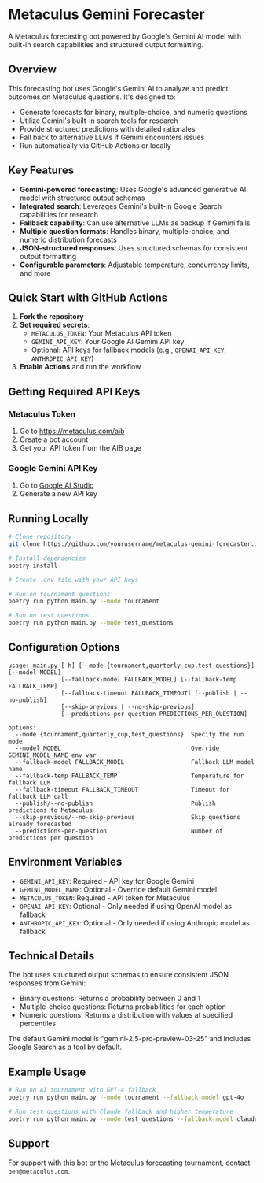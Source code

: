 # Metaculus Gemini Forecaster

A Metaculus forecasting bot powered by Google's Gemini AI model with built-in search capabilities and structured output formatting.

## Overview

This forecasting bot uses Google's Gemini AI to analyze and predict outcomes on Metaculus questions. It's designed to:

- Generate forecasts for binary, multiple-choice, and numeric questions
- Utilize Gemini's built-in search tools for research
- Provide structured predictions with detailed rationales
- Fall back to alternative LLMs if Gemini encounters issues
- Run automatically via GitHub Actions or locally

## Key Features

- **Gemini-powered forecasting**: Uses Google's advanced generative AI model with structured output schemas
- **Integrated search**: Leverages Gemini's built-in Google Search capabilities for research
- **Fallback capability**: Can use alternative LLMs as backup if Gemini fails
- **Multiple question formats**: Handles binary, multiple-choice, and numeric distribution forecasts
- **JSON-structured responses**: Uses structured schemas for consistent output formatting
- **Configurable parameters**: Adjustable temperature, concurrency limits, and more

## Quick Start with GitHub Actions

1. **Fork the repository**
2. **Set required secrets**:
   - `METACULUS_TOKEN`: Your Metaculus API token
   - `GEMINI_API_KEY`: Your Google AI Gemini API key
   - Optional: API keys for fallback models (e.g., `OPENAI_API_KEY`, `ANTHROPIC_API_KEY`)
3. **Enable Actions** and run the workflow

## Getting Required API Keys

### Metaculus Token
1. Go to https://metaculus.com/aib
2. Create a bot account
3. Get your API token from the AIB page

### Google Gemini API Key
1. Go to [Google AI Studio](https://aistudio.google.com/app/apikey)
2. Generate a new API key

## Running Locally

```bash
# Clone repository
git clone https://github.com/yourusername/metaculus-gemini-forecaster.git

# Install dependencies
poetry install

# Create .env file with your API keys

# Run on tournament questions
poetry run python main.py --mode tournament

# Run on test questions
poetry run python main.py --mode test_questions
```

## Configuration Options

```
usage: main.py [-h] [--mode {tournament,quarterly_cup,test_questions}] [--model MODEL]
               [--fallback-model FALLBACK_MODEL] [--fallback-temp FALLBACK_TEMP]
               [--fallback-timeout FALLBACK_TIMEOUT] [--publish | --no-publish]
               [--skip-previous | --no-skip-previous]
               [--predictions-per-question PREDICTIONS_PER_QUESTION]

options:
  --mode {tournament,quarterly_cup,test_questions}  Specify the run mode
  --model MODEL                                     Override GEMINI_MODEL_NAME env var
  --fallback-model FALLBACK_MODEL                   Fallback LLM model name
  --fallback-temp FALLBACK_TEMP                     Temperature for fallback LLM
  --fallback-timeout FALLBACK_TIMEOUT               Timeout for fallback LLM call
  --publish/--no-publish                            Publish predictions to Metaculus
  --skip-previous/--no-skip-previous                Skip questions already forecasted
  --predictions-per-question                        Number of predictions per question
```

## Environment Variables

- `GEMINI_API_KEY`: Required - API key for Google Gemini
- `GEMINI_MODEL_NAME`: Optional - Override default Gemini model
- `METACULUS_TOKEN`: Required - API token for Metaculus
- `OPENAI_API_KEY`: Optional - Only needed if using OpenAI model as fallback
- `ANTHROPIC_API_KEY`: Optional - Only needed if using Anthropic model as fallback

## Technical Details

The bot uses structured output schemas to ensure consistent JSON responses from Gemini:

- Binary questions: Returns a probability between 0 and 1
- Multiple-choice questions: Returns probabilities for each option
- Numeric questions: Returns a distribution with values at specified percentiles

The default Gemini model is "gemini-2.5-pro-preview-03-25" and includes Google Search as a tool by default.

## Example Usage

```bash
# Run on AI tournament with GPT-4 fallback
poetry run python main.py --mode tournament --fallback-model gpt-4o

# Run test questions with Claude fallback and higher temperature
poetry run python main.py --mode test_questions --fallback-model claude-3-opus-20240229 --fallback-temp 0.7
```

## Support

For support with this bot or the Metaculus forecasting tournament, contact `ben@metaculus.com`.